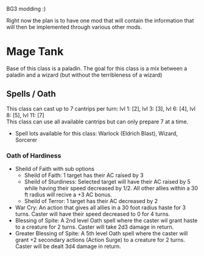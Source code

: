 BG3 modding :)

Right now the plan is to have one mod that will contain the information that will then be implemented through various other mods.











# Mage Tank
Base of this class is a paladin. The goal for this class is a mix between a paladin and a wizard (but without the terribleness of a wizard)
## Spells / Oath
This class can cast up to 7 cantrips per turn: lvl 1: [2], lvl 3: [3], lvl 6: [4], lvl 8: [5], lvl 11: [7] <br />
This class can use all available cantrips but can only prepare 7 at a time.
* Spell lots available for this class: Warlock (Eldrich Blast), Wizard, Sorcerer
### Oath of Hardiness

* Sheild of Faith with sub options
    * Sheild of Faith: 1 target has their AC raised by 3
    * Sheild of Sturdiness: Selected target will have their AC raised by 5 while having their speed decreased by 1/2. All other allies within a 30 ft radius will recive a +3 AC bonus.
    * Sheild of Terror: 1 target has their AC decreased by 2
* War Cry: An action that gives all allies in a 30 foot radius haste for 3 turns. Caster will have their speed decreased to 0 for 4 turns.
* Blessing of Spite: A 2nd level Oath spell where the caster wil grant haste to a creature for 2 turns. Caster will take 2d3 damage in return.
* Greater Blessing of Spite: A 5th level Oath spell where the caster will grant +2 secondary actions (Action Surge) to a creature for 2 turns. Caster will be dealt 3d4 damage in return.
